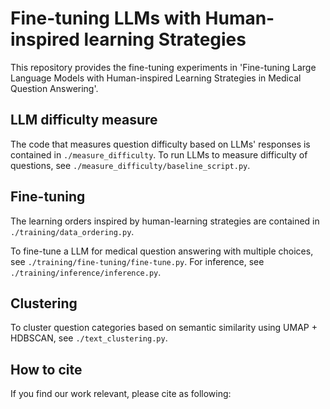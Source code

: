 # Fine-tuning LLMs with Human-inspired learning Strategies

This repository provides the fine-tuning experiments in 'Fine-tuning Large Language Models with Human-inspired Learning Strategies in Medical Question Answering'.

## LLM difficulty measure
The code that measures question difficulty based on LLMs' responses is contained in `./measure_difficulty`. To run LLMs to measure difficulty of questions, see `./measure_difficulty/baseline_script.py`.

## Fine-tuning
The learning orders inspired by human-learning strategies are contained in `./training/data_ordering.py`.

To fine-tune a LLM for medical question answering with multiple choices, see `./training/fine-tuning/fine-tune.py`. For inference, see `./training/inference/inference.py`. 

## Clustering 
To cluster question categories based on semantic similarity using UMAP + HDBSCAN, see `./text_clustering.py`.

## How to cite
If you find our work relevant, please cite as following:

